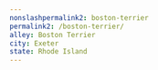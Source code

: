 ```yaml
---
﻿nonslashpermalink2: boston-terrier
permalink2: /boston-terrier/
alley: Boston Terrier
city: Exeter
state: Rhode Island
---
```

